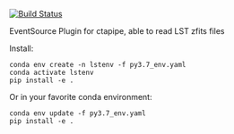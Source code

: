 [![Build Status](https://travis-ci.org/cta-observatory/ctapipe_io_lst.svg?branch=master)](https://travis-ci.org/cta-observatory/ctapipe_io_lst)

EventSource Plugin for ctapipe, able to read LST zfits files


Install:
```
conda env create -n lstenv -f py3.7_env.yaml
conda activate lstenv
pip install -e .
```

Or in your favorite conda environment:
```
conda env update -f py3.7_env.yaml
pip install -e .
```
